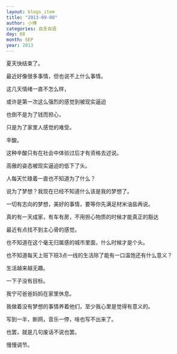 ```yaml
---
layout: blogs_item
title: "2013-09-08"
author: 小傅
categories: 自言自语
day: 08
month: SEP
year: 2013
---
```




夏天快结束了。

最近好像很多事情，但也说不上什么事情。

这几天情绪一直不怎么样，

或许是第一次这么强烈的感觉到被现实逼迫

也倒不是为了钱而担心，

只是为了家里人感觉的难受。

辛酸。

这种辛酸只有在社会中体验过后才有资格去述说。

高傲的姿态被现实逼迫的低下了头。

人每天忙碌着一直也不知道为了什么？

说为了梦想？我现在已经不知道什么该是我的梦想了。

<!--more--> 

一切有志向的梦想，美好的事情，要等你先满足材米油盐再说。

真的有一天成家，有车有房，不用担心物质的时候才能真正的豁达

最近有点找不到主心骨的感觉。

也不知道在这个毫无归属感的城市里面，什么时候才是个头。

也不知道每天上班下班3点一线的生活除了能有一口温饱还有什么意义？

 

生活越来越无趣。

一下子没有目标。

我宁可爸爸妈妈在家里休息。

我做着没有梦想的事情养着他们，至少我心里是觉得有意义的。

 

写到一半，断网，音乐一停，啥也写不出来了。

也罢，就是几句废话不说也罢。

慢慢调节。

